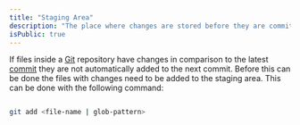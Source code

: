 ```yaml
---
title: "Staging Area"
description: "The place where changes are stored before they are committed"
isPublic: true
---
```


If files inside a [Git](git) repository have changes in comparison to the
latest [commit](commit) they are not automatically added to the next commit.
Before this can be done the files with changes need to be added to the staging
area. This can be done with the following command:

```sh

git add <file-name | glob-pattern>
```
